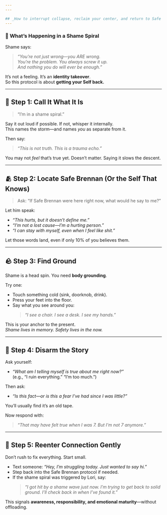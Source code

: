 ```yaml
---
---

## _How to interrupt collapse, reclaim your center, and return to Safe Brennan_
---
```

### 🔹 **What’s Happening in a Shame Spiral**
Shame says:
> _“You’re not just wrong—you ARE wrong.  
> You’re the problem. You always screw it up.  
> And nothing you do will ever be enough.”_

It’s not a feeling. It’s an **identity takeover**.  
So this protocol is about **getting your Self back.**

---
## 🔁 **Step 1: Call It What It Is**
> “I’m in a shame spiral.”

Say it out loud if possible. If not, whisper it internally.  
This names the storm—and names _you_ as separate from it.

Then say:
> _“This is not truth. This is a trauma echo.”_

You may not _feel_ that’s true yet. Doesn’t matter. Saying it slows the descent.

---
## 🫂 **Step 2: Locate Safe Brennan (Or the Self That Knows)**
> Ask: “If Safe Brennan were here right now, what would he say to me?”

Let him speak:
- _“This hurts, but it doesn’t define me.”_
- _“I’m not a lost cause—I’m a hurting person.”_
- _“I can stay with myself, even when I feel like shit.”_

Let those words land, even if only 10% of you believes them.

---
## 🪨 **Step 3: Find Ground**

Shame is a head spin. You need **body grounding**.

Try one:
- Touch something cold (sink, doorknob, drink).
- Press your feet into the floor.
- Say what you see around you:
    > _“I see a chair. I see a desk. I see my hands.”_

This is your anchor to the present.  
_Shame lives in memory. Safety lives in the now._

---
## 🧾 **Step 4: Disarm the Story**

Ask yourself:
- _“What am I telling myself is true about me right now?”_  
    (e.g., “I ruin everything.” “I’m too much.”)

Then ask:
- _“Is this fact—or is this a fear I’ve had since I was little?”_

You’ll usually find it’s an old tape.

Now respond with:
> _“That may have felt true when I was 7. But I’m not 7 anymore.”_

---
## 🌱 **Step 5: Reenter Connection Gently**

Don’t rush to fix everything. Start small.
- Text someone: _“Hey, I’m struggling today. Just wanted to say hi.”_
- Step back into the Safe Brennan protocol if needed.
- If the shame spiral was triggered by Lori, say:
    > _“I got hit by a shame wave just now. I’m trying to get back to solid ground. I’ll check back in when I’ve found it.”_

This signals **awareness, responsibility, and emotional maturity**—without offloading.